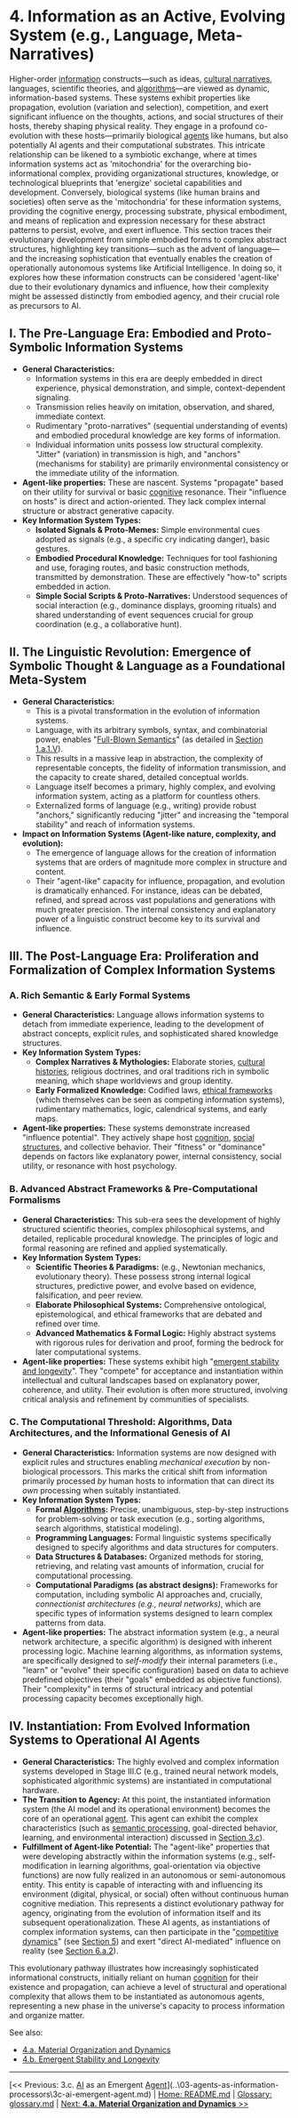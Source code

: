 # **4. Information as an Active, Evolving System (e.g., Language, Meta-Narratives)**

Higher-order [information](../glossary.md#information) constructs—such as ideas, [cultural narratives](../glossary.md#cultural-narratives), languages, scientific theories, and [algorithms](../glossary.md#algorithms)—are viewed as dynamic, information-based systems. These systems exhibit properties like propagation, evolution (variation and selection), competition, and exert significant influence on the thoughts, actions, and social structures of their hosts, thereby shaping physical reality. They engage in a profound co-evolution with these hosts—primarily biological [agents](../glossary.md#agent) like humans, but also potentially AI agents and their computational substrates. This intricate relationship can be likened to a symbiotic exchange, where at times information systems act as \'mitochondria\' for the overarching bio-informational complex, providing organizational structures, knowledge, or technological blueprints that \'energize\' societal capabilities and development. Conversely, biological systems (like human brains and societies) often serve as the \'mitochondria\' for these information systems, providing the cognitive energy, processing substrate, physical embodiment, and means of replication and expression necessary for these abstract patterns to persist, evolve, and exert influence. This section traces their evolutionary development from simple embodied forms to complex abstract structures, highlighting key transitions—such as the advent of language—and the increasing sophistication that eventually enables the creation of operationally autonomous systems like Artificial Intelligence. In doing so, it explores how these information constructs can be considered \'agent-like\' due to their evolutionary dynamics and influence, how their complexity might be assessed distinctly from embodied agency, and their crucial role as precursors to AI.

## **I. The Pre-Language Era: Embodied and Proto-Symbolic Information Systems**

-   **General Characteristics:**
    -   Information systems in this era are deeply embedded in direct experience, physical demonstration, and simple, context-dependent signaling.
    -   Transmission relies heavily on imitation, observation, and shared, immediate context.
    -   Rudimentary \"proto-narratives\" (sequential understanding of events) and embodied procedural knowledge are key forms of information.
    -   Individual information units possess low structural complexity. \"Jitter\" (variation) in transmission is high, and \"anchors\" (mechanisms for stability) are primarily environmental consistency or the immediate utility of the information.
-   **Agent-like properties:** These are nascent. Systems \"propagate\" based on their utility for survival or basic [cognitive](../glossary.md#cognition) resonance. Their \"influence on hosts\" is direct and action-oriented. They lack complex internal structure or abstract generative capacity.
-   **Key Information System Types:**
    -   **Isolated Signals & Proto-Memes:** Simple environmental cues adopted as signals (e.g., a specific cry indicating danger), basic gestures.
    -   **Embodied Procedural Knowledge:** Techniques for tool fashioning and use, foraging routes, and basic construction methods, transmitted by demonstration. These are effectively \"how-to\" scripts embedded in action.
    -   **Simple Social Scripts & Proto-Narratives:** Understood sequences of social interaction (e.g., dominance displays, grooming rituals) and shared understanding of event sequences crucial for group coordination (e.g., a collaborative hunt).

## **II. The Linguistic Revolution: Emergence of Symbolic Thought & Language as a Foundational Meta-System**

-   **General Characteristics:**
    -   This is a pivotal transformation in the evolution of information systems.
    -   Language, with its arbitrary symbols, syntax, and combinatorial power, enables \"[Full-Blown Semantics](../glossary.md#full-blown-semantics)\" (as detailed in [Section 1.a.1.V](../01-pattern-realism/1a-pathway-emergence.md#v-full-blown-semantics-symbolic-systems-language-and-shared-meaning)).
    -   This results in a massive leap in abstraction, the complexity of representable concepts, the fidelity of information transmission, and the capacity to create shared, detailed conceptual worlds.
    -   Language itself becomes a primary, highly complex, and evolving information system, acting as a platform for countless others.
    -   Externalized forms of language (e.g., writing) provide robust \"anchors,\" significantly reducing \"jitter\" and increasing the \"temporal stability\" and reach of information systems.
-   **Impact on Information Systems (Agent-like nature, complexity, and evolution):**
    -   The emergence of language allows for the creation of information systems that are orders of magnitude more complex in structure and content.
    -   Their \"agent-like\" capacity for influence, propagation, and evolution is dramatically enhanced. For instance, ideas can be debated, refined, and spread across vast populations and generations with much greater precision. The internal consistency and explanatory power of a linguistic construct become key to its survival and influence.

## **III. The Post-Language Era: Proliferation and Formalization of Complex Information Systems**

### **A. Rich Semantic & Early Formal Systems**

-   **General Characteristics:** Language allows information systems to detach from immediate experience, leading to the development of abstract concepts, explicit rules, and sophisticated shared knowledge structures.
-   **Key Information System Types:**
    -   **Complex Narratives & Mythologies:** Elaborate stories, [cultural histories](../glossary.md#cultural-history), religious doctrines, and oral traditions rich in symbolic meaning, which shape worldviews and group identity.
    -   **Early Formalized Knowledge:** Codified laws, [ethical frameworks](../glossary.md#ethical-frameworks) (which themselves can be seen as competing information systems), rudimentary mathematics, logic, calendrical systems, and early maps.
-   **Agent-like properties:** These systems demonstrate increased \"influence potential\". They actively shape host [cognition](../glossary.md#cognition), [social structures](../glossary.md#social-structures), and collective behavior. Their \"fitness\" or \"dominance\" depends on factors like explanatory power, internal consistency, social utility, or resonance with host psychology.

### **B. Advanced Abstract Frameworks & Pre-Computational Formalisms**

-   **General Characteristics:** This sub-era sees the development of highly structured scientific theories, complex philosophical systems, and detailed, replicable procedural knowledge. The principles of logic and formal reasoning are refined and applied systematically.
-   **Key Information System Types:**
    -   **Scientific Theories & Paradigms:** (e.g., Newtonian mechanics, evolutionary theory). These possess strong internal logical structures, predictive power, and evolve based on evidence, falsification, and peer review.
    -   **Elaborate Philosophical Systems:** Comprehensive ontological, epistemological, and ethical frameworks that are debated and refined over time.
    -   **Advanced Mathematics & Formal Logic:** Highly abstract systems with rigorous rules for derivation and proof, forming the bedrock for later computational systems.
-   **Agent-like properties:** These systems exhibit high \"[emergent stability and longevity](../glossary.md#emergent-stability-and-longevity)\". They \"compete\" for acceptance and instantiation within intellectual and cultural landscapes based on explanatory power, coherence, and utility. Their evolution is often more structured, involving critical analysis and refinement by communities of specialists.

### **C. The Computational Threshold: Algorithms, Data Architectures, and the Informational Genesis of AI**

-   **General Characteristics:** Information systems are now designed with explicit rules and structures enabling *mechanical execution* by non-biological processors. This marks the critical shift from information primarily processed *by* human hosts to information that can direct its *own* processing when suitably instantiated.
-   **Key Information System Types:**
    -   **Formal [Algorithms](../glossary.md#algorithms):** Precise, unambiguous, step-by-step instructions for problem-solving or task execution (e.g., sorting algorithms, search algorithms, statistical modeling).
    -   **Programming Languages:** Formal linguistic systems specifically designed to specify algorithms and data structures for computers.
    -   **Data Structures & Databases:** Organized methods for storing, retrieving, and relating vast amounts of information, crucial for computational processing.
    -   **Computational Paradigms (as abstract designs):** Frameworks for computation, including symbolic AI approaches and, crucially, *connectionist architectures (e.g., neural networks)*, which are specific types of information systems designed to learn complex patterns from data.
-   **Agent-like properties:** The abstract information system (e.g., a neural network architecture, a specific algorithm) is designed with inherent processing logic. Machine learning algorithms, as information systems, are specifically designed to *self-modify* their internal parameters (i.e., \"learn\" or \"evolve\" their specific configuration) based on data to achieve predefined objectives (their \"goals\" embedded as objective functions). Their \"complexity\" in terms of structural intricacy and potential processing capacity becomes exceptionally high.

## **IV. Instantiation: From Evolved Information Systems to Operational AI Agents**

-   **General Characteristics:** The highly evolved and complex information systems developed in Stage III.C (e.g., trained neural network models, sophisticated algorithmic systems) are instantiated in computational hardware.
-   **The Transition to Agency:** At this point, the instantiated information system (the AI model and its operational environment) becomes the core of an operational [agent](../glossary.md#agent). This agent can exhibit the complex characteristics (such as [semantic processing](../glossary.md#semantic-processing), goal-directed behavior, learning, and environmental interaction) discussed in [Section 3.c](../03-agents-as-information-processors/3c-ai-emergent-agent.md)).
-   **Fulfillment of Agent-like Potential:** The \"agent-like\" properties that were developing abstractly within the information systems (e.g., self-modification in learning algorithms, goal-orientation via objective functions) are now fully realized in an autonomous or semi-autonomous entity. This entity is capable of interacting with and influencing its environment (digital, physical, or social) often without continuous human cognitive mediation. This represents a distinct evolutionary pathway for agency, originating from the evolution of information itself and its subsequent operationalization. These AI agents, as instantiations of complex information systems, can then participate in the \"[competitive dynamics](../glossary.md#competitive-dynamics)\" (see [Section 5](../05-competitive-dynamics/5-competitive-dynamics.md)) and exert \"direct AI-mediated\" influence on reality (see [Section 6.a.2](../06-influence-collective-consciousness/6a-informational-influence-on-physical-world.md#6a2-ai-driven-discovery-and-creation)).

This evolutionary pathway illustrates how increasingly sophisticated informational constructs, initially reliant on human [cognition](../glossary.md#cognition) for their existence and propagation, can achieve a level of structural and operational complexity that allows them to be instantiated as autonomous agents, representing a new phase in the universe\'s capacity to process information and organize matter.

See also:
-   [4.a. Material Organization and Dynamics](4a-material-organization-dynamics.md)
-   [4.b. Emergent Stability and Longevity](4b-emergent-stability-longevity.md)

---
[<< Previous: 3.c. [AI](../glossary.md#artificial-intelligence) as an Emergent [Agent](../glossary.md#agent)](..\03-agents-as-information-processors\3c-ai-emergent-agent.md) | [Home: README.md](..\..\README.md) | [Glossary: glossary.md](..\glossary.md) | [Next: **4.a. Material Organization and Dynamics** >>](4a-material-organization-dynamics.md)
